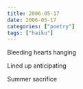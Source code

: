 ```yaml
---
title: 2006-05-17
date: 2006-05-17
categories: ["poetry"]
tags: ["haiku"]
---
```

Bleeding hearts hanging

Lined up anticipating

Summer sacrifice
